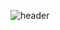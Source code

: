 ![header](https://capsule-render.vercel.app/api?type=waving&color=1E90FF&height=300&section=header&text=Hello👋&fontSize=40)

